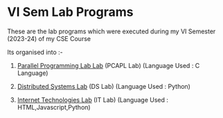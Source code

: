 
# VI Sem Lab Programs

These are the lab programs which were executed during my VI Semester (2023-24) of my CSE Course

Its organised into :-
1. [Parallel Programming Lab Lab](https://github.com/itssuhan/Sem6CSELabs) (PCAPL Lab)
  (Language Used : C Language)

2. [Distributed Systems Lab](https://github.com/itssuhan/Sem6CSELabs/tree/main/DSLab) (DS Lab) 
(Language Used : Python)

3. [Internet Technologies Lab]() (IT Lab)
(Language Used : HTML,Javascript,Python)
